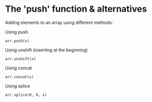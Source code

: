 # The 'push' function & alternatives

Adding elements to an array using different methods:

Using push
```
arr.push(x)
```

Using unshift (inserting at the beginning)
```
arr.unshift(x)
```

Using concat
```
arr.concat(x)
```

Using splice
```
arr.splice(0, 0, x)
```
